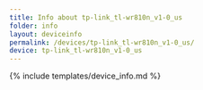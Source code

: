 ```yaml
---
title: Info about tp-link_tl-wr810n_v1-0_us
folder: info
layout: deviceinfo
permalink: /devices/tp-link_tl-wr810n_v1-0_us/
device: tp-link_tl-wr810n_v1-0_us
---
```

{% include templates/device_info.md %}
